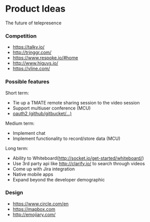 Product Ideas
=========

The future of telepresence

### Competition
* https://talky.io/
* http://tringgr.com/
* https://www.respoke.io/#home
* http://www.higuys.io/
* https://vline.com/

### Possible features
Short term:
* Tie up a TMATE remote sharing session to the video session
* Support multiuser conference (MCU)
* [oauth2 (github/gitbucket/...)](https://github.com/golang/oauth2)

Medium term:
* Implement chat
* Implement functionality to record/store data (MCU)

Long term:
* Ability to Whiteboard(http://socket.io/get-started/whiteboard/)
* Use 3rd party api like http://clarify.io/ to search through videos
* Come up with Jira integration
* Native mobile apps
* Expand beyond the developer demographic


### Design
* https://www.circle.com/en
* https://mapbox.com
* http://emojiary.com/
* boxy is better, rounded corners are soo 2008

### Conversion
* make them feel special e.g. ("Be Founding Member #17" on a signup page), stolen from https://thegrid.io/

